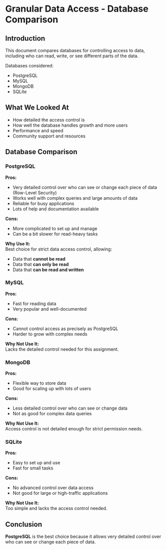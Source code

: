 # Granular Data Access - Database Comparison

## Introduction
This document compares databases for controlling access to data, including who can read, write, or see different parts of the data.

Databases considered:
- PostgreSQL
- MySQL
- MongoDB
- SQLite

## What We Looked At
- How detailed the access control is
- How well the database handles growth and more users
- Performance and speed
- Community support and resources

## Database Comparison

### PostgreSQL
**Pros:**
- Very detailed control over who can see or change each piece of data (Row-Level Security)
- Works well with complex queries and large amounts of data
- Reliable for busy applications
- Lots of help and documentation available

**Cons:**
- More complicated to set up and manage
- Can be a bit slower for read-heavy tasks

**Why Use It:**  
Best choice for strict data access control, allowing:
- Data that **cannot be read**
- Data that **can only be read**
- Data that **can be read and written**

### MySQL
**Pros:**
- Fast for reading data
- Very popular and well-documented

**Cons:**
- Cannot control access as precisely as PostgreSQL
- Harder to grow with complex needs

**Why Not Use It:**  
Lacks the detailed control needed for this assignment.

### MongoDB
**Pros:**
- Flexible way to store data
- Good for scaling up with lots of users

**Cons:**
- Less detailed control over who can see or change data
- Not as good for complex data queries

**Why Not Use It:**  
Access control is not detailed enough for strict permission needs.

### SQLite
**Pros:**
- Easy to set up and use
- Fast for small tasks

**Cons:**
- No advanced control over data access
- Not good for large or high-traffic applications

**Why Not Use It:**  
Too simple and lacks the access control needed.

## Conclusion
**PostgreSQL** is the best choice because it allows very detailed control over who can see or change each piece of data. 